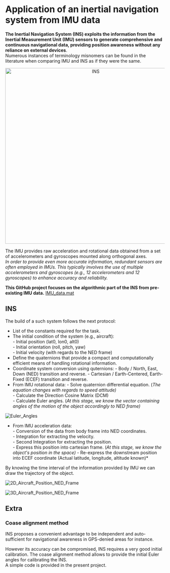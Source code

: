 # Application of an inertial navigation system from IMU data

**The Inertial Navigation System (INS) exploits the information from the Inertial Measurement Unit (IMU) sensors to generate comprehensive and continuous navigational data, providing position awareness without any reliance on external devices**.  
Numerous instances of terminology misnomers can be found in the literature when comparing IMU and INS as if they were the same.  
  
<p align="center">
  <img width="556"alt="INS" src="https://github.com/RodolpheFmd/Inertial-Navigation-System/assets/92471439/4ad85d0b-c537-48a6-8c7c-c0dc7685c753">
<p align="center">
  
  The IMU provides raw acceleration and rotational data obtained from a set of accelerometers and gyroscopes mounted along orthogonal axes.  
*In order to provide even more accurate information, redundant sensors are often employed in IMUs. This typically involves the use of multiple accelerometers and gyroscopes (e.g., 12 accelerometers and 12 gyroscopes) to enhance accuracy and reliability.*  
    
**This GitHub project focuses on the algorithmic part of the INS from pre-existing IMU data.** [IMU_data.mat](https://github.com/RodolpheFmd/Inertial-Navigation-System/blob/main/IMU_data.mat)
  
## INS 
The build of a such system follows the next protocol:  
 - List of the constants required for the task.
 - The initial condition of the system (e.g., aircraft):  
       - Initial position (lat0, lon0, alt0)  
       - Initial orientation (roll, pitch, yaw)  
       - Initial velocity (with regards to the NED frame)
 - Define the quaternions that provide a compact and computationally efficient means of handling rotational information.
 - Coordinate system conversion using quternions:
       - Body / North, East, Down (NED) transition and reverse.
       - Cartesian / Earth-Centered, Earth-Fixed (ECEF) transition and reverse.  
 - From IMU rotational data:
       - Solve quaternion differential equation. (*The equation changes with regards to speed attitude)*  
       - Calculate the Direction Cosine Matrix (DCM)  
       - Calculate Euler angles. (*At this stage, we know the vector containing angles of the motion of the object accordingly to NED frame)*
  
  ![Euler_Angles](https://github.com/RodolpheFmd/Inertial-Navigation-System/assets/92471439/597d1190-acde-426e-b0ba-87d20fda7dfc)
  
 - From IMU acceleration data:  
       - Conversion of the data from body frame into NED coordinates.  
       - Integration for extracting the velocity.  
       - Second Integration for extracting the position.  
       - Express this position into cartesian frame. (*At this stage, we know the object's position in the space)*
       - Re-express the downstream position into ECEF coordinate (Actual latitude, longitude, altitude known)*  

  By knowing the time interval of the information provided by IMU we can draw the trajectory of the object.
  
  ![2D_Aircraft_Position_NED_Frame](https://github.com/RodolpheFmd/Inertial-Navigation-System/assets/92471439/8a972122-3aa5-4c33-a707-70e0ba795458)  
    
  
 ![3D_Aircraft_Position_NED_Frame](https://github.com/RodolpheFmd/Inertial-Navigation-System/assets/92471439/772ba9a7-85a8-4848-82bb-cb91143d8323)

  
## Extra
### Coase alignment method
INS proposes a convenient advantage to be independent and auto-sufficient for navigational awareness in GPS-denied areas for instance.  
   
However its accuracy can be compromised, INS requires a very good initial calibration.
The coase alignment method allows to provide the initial Euler angles for calibrating the INS.  
A simple code is provided in the present project.
